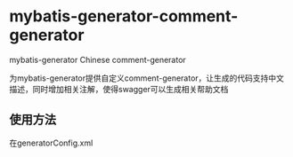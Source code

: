 # mybatis-generator-comment-generator
mybatis-generator Chinese comment-generator

为mybatis-generator提供自定义comment-generator，让生成的代码支持中文描述，同时增加相关注解，使得swagger可以生成相关帮助文档

使用方法
-
在generatorConfig.xml
